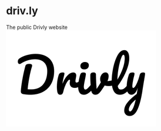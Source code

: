 # driv.ly
The public Drivly website
[![](https://github.com/drivly/driv.ly/raw/main/logo.png)](https://driv.ly)
